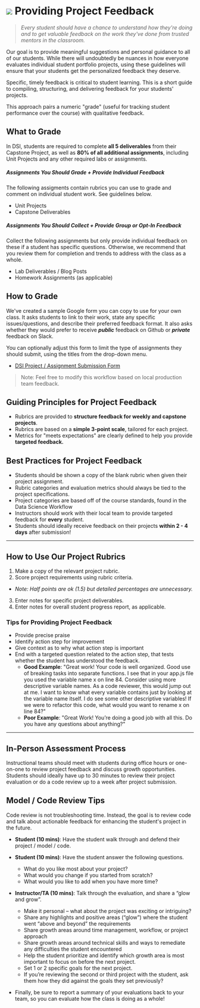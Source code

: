# ![](https://ga-dash.s3.amazonaws.com/production/assets/logo-9f88ae6c9c3871690e33280fcf557f33.png) Providing Project Feedback
> _Every student should have a chance to understand how they're doing and to get valuable feedback on the work they've done from trusted mentors in the classroom._

Our goal is to provide meaningful suggestions and personal guidance to all of our students. While there will undoubtedly be nuances in how everyone evaluates individual student portfolio projects, using these guidelines will ensure that your students get the personalized feedback they deserve.

Specific, timely feedback is critical to student learning. This is a short guide to compiling, structuring, and delivering feedback for your students' projects.

This approach pairs a numeric "grade" (useful for tracking student performance over the course) with qualitative feedback.

## What to Grade
In DSI, students are required to complete **all 5 deliverables** from their Capstone Project, as well as **80% of all additional assignments**, including Unit Projects and any other required labs or assignments. 

##### Assignments You Should Grade + Provide Individual Feedback
The following assigments contain rubrics you can use to grade and comment on individual student work. See guidelines below.

- Unit Projects
- Capstone Deliverables

##### Assignments You Should Collect + Provide Group or Opt-In Feedback
Collect the following assignments but only provide individual feedback on these if a student has specific questions. Otherwise, we recommend that you review them for completion and trends to address with the class as a whole.

- Lab Deliverables / Blog Posts
- Homework Assignments (as applicable)


## How to Grade

We've created a sample Google form you can copy to use for your own class. It asks students to link to their work, state any specific issues/questions, and describe their preferred feedback format. It also asks whether they would prefer to receive ***public*** feedback on Github or ***private*** feedback on Slack.

You can optionally adjust this form to limit the type of assignments they should submit, using the titles from the drop-down menu.

- [DSI Project / Assignment Submission Form](https://docs.google.com/a/generalassemb.ly/forms/d/150tR5HfHoFt9nEZBHBJWZoS62mrqCb_xshYHFqTrrSg/edit?usp=sharing)

> Note: Feel free to modify this workflow based on local production team feedback.

## Guiding Principles for Project Feedback

- Rubrics are provided to **structure feedback for weekly and capstone projects**.
- Rubrics are based on a **simple 3-point scale**, tailored for each project.
- Metrics for "meets expectations" are clearly defined to help you provide **targeted feedback.**

## Best Practices for Project Feedback 

- Students should be shown a copy of the blank rubric when given their project assignment.
- Rubric categories and evaluation metrics should always be tied to the project specifications.
- Project categories are based off of the course standards, found in the Data Science Workflow
- Instructors should work with their local team to provide targeted feedback for **every** student. 
- Students should ideally receive feedback on their projects **within 2 - 4 days** after submission!

---

## How to Use Our Project Rubrics

1. Make a copy of the relevant project rubric.
2. Score project requirements using rubric criteria.
  - _Note: Half points are ok (1.5) but detailed percentages are unnecessary._
3. Enter notes for specific project deliverables.
4. Enter notes for overall student progress report, as applicable.

### Tips for Providing Project Feedback

- Provide precise praise
- Identify action step for improvement
- Give context as to why what action step is important
- End with a targeted question related to the action step, that tests whether the student has understood the feedback.
  - **Good Example**: "Great work! Your code is well organized. Good use of breaking tasks into separate functions. I see that in your app.js file you used the variable name x on line 84. Consider using more descriptive variable names. As a code reviewer, this would jump out at me. I want to know what every variable contains just by looking at the variable name itself. I do see some other descriptive variables! If we were to refactor this code, what would you want to rename x on line 84?"
  - **Poor Example**: "Great Work! You’re doing a good job with all this. Do you have any questions about anything?"

---

## In-Person Assessment Process

Instructional teams should meet with students during office hours or one-on-one to review project feedback and discuss growth opportunities. Students should ideally have up to 30 minutes to review their project evaluation or do a code review up to a week after project submission.

## Model / Code Review Tips

Code review is not troubleshooting time. Instead, the goal is to review code and talk about actionable feedback for enhancing the student's project in the future.

- __Student (10 mins)__: Have the student walk through and defend their project / model / code.

- __Student (10 mins)__: Have the student answer the following questions.
  - What do you like most about your project?
  - What would you change if you started from scratch?
  - What would you like to add when you have more time?

- __Instructor/TA (10 mins)__: Talk through the evaluation, and share a “glow and grow”.
  - Make it personal – what about the project was exciting or intriguing?
  - Share any highlights and positive areas (“glow”) where the student went “above and beyond” the requirements
  - Share growth areas around time management, workflow, or project approach
  - Share growth areas around technical skills and ways to remediate any difficulties the student encountered
  - Help the student prioritize and identify which growth area is most important to focus on before the next project. 
  - Set 1 or 2 specific goals for the next project. 
  - If you’re reviewing the second or third project with the student, ask them how they did against the goals they set previously?

- Finally, be sure to report a summary of your evaluations back to your team, so you can evaluate how the class is doing as a whole!

